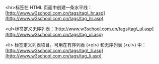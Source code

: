 &lt;hr&gt;标签在 HTML 页面中创建一条水平线：[http://www.w3school.com.cn/tags/tag\_hr.asp](http://www.w3school.com.cn/tags/tag_hr.asp)

&lt;ul&gt;标签定义无序列表：[http://www.w3school.com.cn/tags/tag\_ul.asp](http://www.w3school.com.cn/tags/tag_ul.asp)

&lt;li&gt; 标签定义列表项目，可用在有序列表 \(&lt;ol&gt;\) 和无序列表 \(&lt;ul&gt;\) 中：[http://www.w3school.com.cn/tags/tag\_li.asp](http://www.w3school.com.cn/tags/tag_li.asp)



